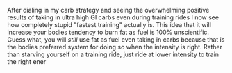 After dialing in my carb strategy and seeing the overwhelming positive results of taking in ultra high GI carbs even during training rides I now see how completely stupid "fastest training" actually is. This idea that it will increase your bodies tendency to burn fat as fuel is 100% unscientific. Guess what, you will _still_ use fat as fuel even taking in carbs because that is the bodies preferred system for doing so when the intensity is right. Rather than starving yourself on a training ride, just ride at lower intensity to train the right ener